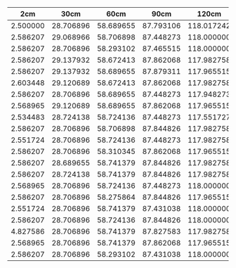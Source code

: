 **2cm** | **30cm** | **60cm** | **90cm** | **120cm** | **150cm**
------------ | ------------- | ------------- | ------------- | ------------- | -------------
  2.500000  | 28.706896  | 58.689655  | 87.793106  | 118.017242  | 147.844833 
  2.586207  | 29.068966  | 58.706898  | 87.448273  | 118.000000  | 147.896545 
  2.586207  | 28.706896  | 58.293102  | 87.465515  | 118.000000  | 147.931030 
  2.586207  | 29.137932  | 58.672413  | 87.862068  | 117.982758  | 147.948273 
  2.586207  | 29.137932  | 58.689655  | 87.879311  | 117.965515  | 147.931030 
  2.603448  | 29.120689  | 58.672413  | 87.862068  | 117.982758  | 147.913788 
  2.586207  | 28.706896  | 58.689655  | 87.448273  | 117.948273  | 147.948273 
  2.568965  | 29.120689  | 58.689655  | 87.862068  | 117.965515  | 147.913788 
  2.534483  | 28.724138  | 58.724136  | 87.448273  | 117.551727  | 147.896545 
  2.586207  | 28.706896  | 58.706898  | 87.844826  | 117.982758  | 147.931030 
  2.551724  | 28.706896  | 58.724136  | 87.448273  | 117.982758  | 147.931030 
  2.586207  | 28.706896  | 58.310345  | 87.862068  | 117.965515  | 147.913788 
  2.586207  | 28.689655  | 58.741379  | 87.844826  | 117.982758  | 147.931030 
  2.586207  | 28.724138  | 58.741379  | 87.844826  | 117.982758  | 147.931030 
  2.568965  | 28.706896  | 58.724136  | 87.448273  | 118.000000  | 147.931030 
  2.586207  | 28.706896  | 58.275864  | 87.844826  | 117.965515  | 147.948273 
  2.551724  | 28.706896  | 58.741379  | 87.431038  | 118.000000  | 147.948273 
  2.586207  | 28.706896  | 58.724136  | 87.844826  | 118.000000  | 147.931030 
  4.827586  | 28.706896  | 58.741379  | 87.827583  | 117.982758  | 147.913788 
  2.568965  | 28.706896  | 58.741379  | 87.862068  | 117.965515  | 147.913788 
  2.586207  | 28.706896  | 58.293102  | 87.431038  | 118.000000  | 147.948273 



